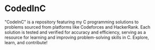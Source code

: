 # CodedInC
"CodeInC" is a repository featuring my C programming solutions to problems sourced from platforms like Codeforces and HackerRank. Each solution is tested and verified for accuracy and efficiency, serving as a resource for learning and improving problem-solving skills in C. Explore, learn, and contribute!
